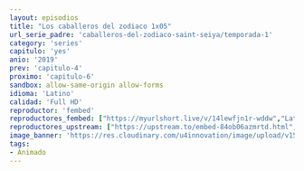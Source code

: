 ```yaml
---
layout: episodios
title: "Los caballeros del zodiaco 1x05"
url_serie_padre: 'caballeros-del-zodiaco-saint-seiya/temporada-1'
category: 'series'
capitulo: 'yes'
anio: '2019'
prev: 'capitulo-4'
proximo: 'capitulo-6'
sandbox: allow-same-origin allow-forms
idioma: 'Latino'
calidad: 'Full HD'
reproductor: 'fembed'
reproductores_fembed: ["https://myurlshort.live/v/14lewfjn1r-wddw","Latino"]
reproductores_upstream: ["https://upstream.to/embed-84ob06azmrtd.html","Latino"]
image_banner: 'https://res.cloudinary.com/u4innovation/image/upload/v1564459651/caballeros-banner-min_sw0slb.jpg'
tags:
- Animado
---
```












